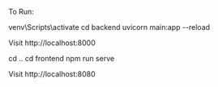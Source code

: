 To Run:

venv\Scripts\activate
cd backend
uvicorn main:app --reload

Visit http://localhost:8000

cd ..
cd frontend
npm run serve

Visit http://localhost:8080
